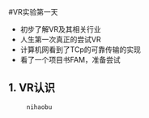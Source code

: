 #VR实验第一天
* 初步了解VR及其相关行业
* 人生第一次真正的尝试VR
* 计算机网看到了TCp的可靠传输的实现
* 看了一个项目书FAM，准备尝试



## 1. VR认识

         nihaobu

         
      
      
      
     
